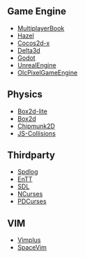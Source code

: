 
Game Engine
-----------
- [MultiplayerBook](https://github.com/MultiplayerBook/MultiplayerBook)
- [Hazel](https://github.com/TheCherno/Hazel)
- [Cocos2d-x](https://github.com/cocos2d/cocos2d-x)
- [Delta3d](https://github.com/delta3d/delta3d)
- [Godot](https://github.com/godotengine/godot)
- [UnrealEngine](https://github.com/EpicGames/UnrealEngine)
- [OlcPixelGameEngine](https://github.com/OneLoneCoder/olcPixelGameEngine)

Physics
-------
- [Box2d-lite](https://github.com/erincatto/box2d-lite)
- [Box2d](https://github.com/erincatto/box2d)
- [Chipmunk2D](https://github.com/slembcke/Chipmunk2D)
- [JS-Collisions](https://github.com/Sinova/Collisions)

Thirdparty
----------
- [Spdlog](https://github.com/gabime/spdlog)
- [EnTT](https://github.com/skypjack/entt)
- [SDL](https://github.com/libsdl-org/SDL)
- [NCurses](https://github.com/mirror/ncurses)
- [PDCurses](https://github.com/wmcbrine/PDCurses)

VIM
---
- [Vimplus](https://github.com/chxuan/vimplus)
- [SpaceVim](https://github.com/SpaceVim/SpaceVim)
